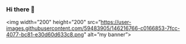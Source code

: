 ### Hi there 👋

<!--
**LaurieClu/LaurieClu** is a ✨ _special_ ✨ repository because its `README.md` (this file) appears on your GitHub profile.

Here are some ideas to get you started:

- 🔭 I’m currently working on ...
- 🌱 I’m currently learning ...
- 👯 I’m looking to collaborate on ...
- 🤔 I’m looking for help with ...
- 💬 Ask me about ...
- 📫 How to reach me: ...
- 😄 Pronouns: ...
- ⚡ Fun fact: ...
-->

<p align=”center”>

<img width=”200" height=”200" src=”https://user-images.githubusercontent.com/59483905/146216766-c0166853-7fcc-4077-bc81-e30d60d633c8.png" alt=”my banner”>

</p>

